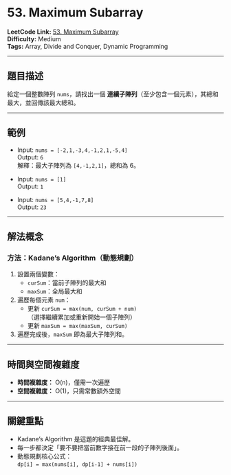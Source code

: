 # 53. Maximum Subarray

**LeetCode Link:** [53. Maximum Subarray](https://leetcode.com/problems/maximum-subarray/)  
**Difficulty:** Medium  
**Tags:** Array, Divide and Conquer, Dynamic Programming

---

## 題目描述
給定一個整數陣列 `nums`，請找出一個 **連續子陣列**（至少包含一個元素），其總和最大，並回傳該最大總和。

---

## 範例
- Input: `nums = [-2,1,-3,4,-1,2,1,-5,4]`  
  Output: `6`  
  解釋：最大子陣列為 `[4,-1,2,1]`，總和為 6。

- Input: `nums = [1]`  
  Output: `1`

- Input: `nums = [5,4,-1,7,8]`  
  Output: `23`

---

## 解法概念

### 方法：Kadane’s Algorithm（動態規劃）
1. 設置兩個變數：
   - `curSum`：當前子陣列的最大和  
   - `maxSum`：全局最大和  
2. 遍歷每個元素 `num`：
   - 更新 `curSum = max(num, curSum + num)`  
     （選擇繼續累加或重新開始一個子陣列）  
   - 更新 `maxSum = max(maxSum, curSum)`  
3. 遍歷完成後，`maxSum` 即為最大子陣列和。

---

## 時間與空間複雜度
- **時間複雜度：** O(n)，僅需一次遍歷  
- **空間複雜度：** O(1)，只需常數額外空間  

---

## 關鍵重點
- Kadane’s Algorithm 是這題的經典最佳解。  
- 每一步都決定「要不要把當前數字接在前一段的子陣列後面」。  
- 動態規劃核心公式：  
  `dp[i] = max(nums[i], dp[i-1] + nums[i])`
